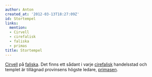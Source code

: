 ```yaml
---
author: Anton
created_at: '2012-03-13T18:27:09Z'
id: Stortempel
links:
  mention:
  - Cirvell
  - cirefalisk
  - faliska
  - primas
title: Stortempel
---
```


[Cirvell] på [faliska]. Det finns ett sådant i varje [cirefalisk] handelsstad och templet är
tillägnad provinsens högste ledare, [primasen].

  [Cirvell]: Cirvell
  [faliska]: faliska
  [cirefalisk]: cirefalisk
  [primasen]: primas
